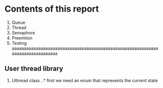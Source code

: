 # Contents of this report
1. Queue
2. Thread
3. Semaphore
4. Preemtion
5. Testing
aaaaaaaaaaaaaaaaaaaaaaaaaaaaaaaaaaaaaaaaaaaaaaaaaaaaaaaaaaaaaaaaaaaaaaaaaaaaaaaa
## User thread library
1. Uthread class
..* first we need an enum that represents the current state
